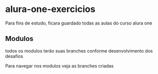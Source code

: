 # alura-one-exercicios
Para fins de estudo, ficara guardado todas as aulas do curso alura one

## Modulos
todos os modulos terão suas branches conforme desenvolvimento dos desafios

Para navegar nos modulos veja as branches criadas